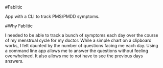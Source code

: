 #Fablitic

App with a CLI to track PMS/PMDD symptoms.

#Why Fablitic

I needed to be able to track a bunch of symptoms each day over the course of my menstrual cycle for my doctor. While a simple chart on a clipboard works, I felt daunted by the number of questions facing me each day. Using a command line app allows me to answer the questions without feeling overwhelmed. It also allows me to not have to see the previous days answers.